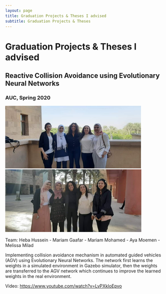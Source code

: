 ```yaml
---
layout: page
title: Graduation Projects & Theses I advised
subtitle: Graduation Projects & Theses
---
```


# Graduation Projects & Theses I advised

## Reactive Collision Avoidance using Evolutionary Neural Networks

### AUC, Spring 2020
<img src="GPs/AUC20-GANN_Car_1.jpeg" height="200">
<img src="GPs/AUC20-GANN_Car_2.jpeg" height="200">

Team: Heba Hussein - Mariam Gaafar - Mariam Mohamed - Aya Moemen - Melissa Milad


Implementing collision avoidance mechanism in automated guided vehicles (AGV) using Evolutionary Neural Networks. The network first learns the weights in a simulated environment in Gazebo simulator, then the weights are transferred to the AGV network which continues to improve the learned weights in the real environment. 

Video: https://www.youtube.com/watch?v=LvPXkloEpvo 
